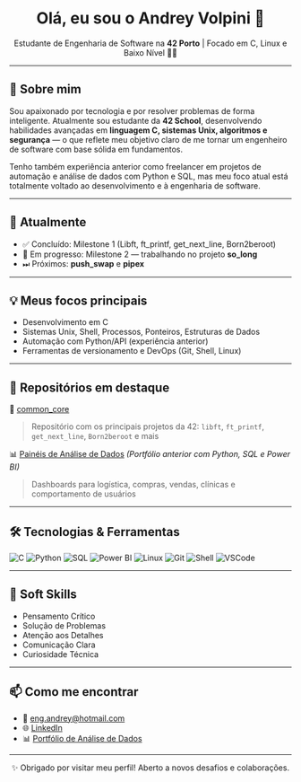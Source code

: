 <h1 align="center">Olá, eu sou o Andrey Volpini 👋</h1>

<p align="center">
  Estudante de Engenharia de Software na <strong>42 Porto</strong> | Focado em C, Linux e Baixo Nível 🧠🐧
</p>

---

## 🚀 Sobre mim
Sou apaixonado por tecnologia e por resolver problemas de forma inteligente. Atualmente sou estudante da <strong>42 School</strong>, desenvolvendo habilidades avançadas em <strong>linguagem C, sistemas Unix, algoritmos e segurança</strong> — o que reflete meu objetivo claro de me tornar um engenheiro de software com base sólida em fundamentos.

Tenho também experiência anterior como freelancer em projetos de automação e análise de dados com Python e SQL, mas meu foco atual está totalmente voltado ao desenvolvimento e à engenharia de software.

---

## 🎯 Atualmente
- ✅ Concluído: Milestone 1 (Libft, ft_printf, get_next_line, Born2beroot)
- 🔧 Em progresso: Milestone 2 — trabalhando no projeto <strong>so_long</strong>
- ⏭ Próximos: <strong>push_swap</strong> e <strong>pipex</strong>

---

## 💡 Meus focos principais
- Desenvolvimento em C
- Sistemas Unix, Shell, Processos, Ponteiros, Estruturas de Dados
- Automação com Python/API (experiência anterior)
- Ferramentas de versionamento e DevOps (Git, Shell, Linux)

---

## 📌 Repositórios em destaque
🌟 [common_core](https://github.com/andreyvolpini/common_core)  
> Repositório com os principais projetos da 42: `libft`, `ft_printf`, `get_next_line`, `Born2beroot` e mais

📊 [Painéis de Análise de Dados](https://is.gd/J8Qk7U) *(Portfólio anterior com Python, SQL e Power BI)*  
> Dashboards para logística, compras, vendas, clínicas e comportamento de usuários

---

## 🛠️ Tecnologias & Ferramentas
![C](https://img.shields.io/badge/C-blue?style=flat-square&logo=c)
![Python](https://img.shields.io/badge/Python-3776AB?style=flat-square&logo=python&logoColor=white)
![SQL](https://img.shields.io/badge/SQL-4479A1?style=flat-square&logo=postgresql&logoColor=white)
![Power BI](https://img.shields.io/badge/PowerBI-F2C811?style=flat-square&logo=powerbi&logoColor=black)
![Linux](https://img.shields.io/badge/Linux-FCC624?style=flat-square&logo=linux&logoColor=black)
![Git](https://img.shields.io/badge/Git-F05032?style=flat-square&logo=git&logoColor=white)
![Shell](https://img.shields.io/badge/Shell-Bash-4EAA25?style=flat-square&logo=gnu-bash&logoColor=white)
![VSCode](https://img.shields.io/badge/VS%20Code-007ACC?style=flat-square&logo=visual-studio-code)

---

## 🧠 Soft Skills
- Pensamento Crítico
- Solução de Problemas
- Atenção aos Detalhes
- Comunicação Clara
- Curiosidade Técnica

---

## 📫 Como me encontrar
- 💌 eng.andrey@hotmail.com
- 🌐 [LinkedIn](https://www.linkedin.com/in/andrey-volpini/)
- 📊 [Portfólio de Análise de Dados](https://is.gd/J8Qk7U)

---

<p align="center">✨ Obrigado por visitar meu perfil! Aberto a novos desafios e colaborações.</p>
